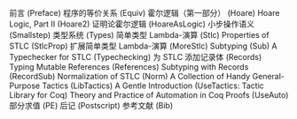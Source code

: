 





前言    (Preface)
程序的等价关系    (Equiv)
霍尔逻辑（第一部分）    (Hoare)
Hoare Logic, Part II    (Hoare2)
证明论霍尔逻辑    (HoareAsLogic)
小步操作语义    (Smallstep)
类型系统    (Types)
简单类型 Lambda-演算    (Stlc)
Properties of STLC    (StlcProp)
扩展简单类型 Lambda-演算    (MoreStlc)
Subtyping    (Sub)
A Typechecker for STLC    (Typechecking)
为 STLC 添加记录体    (Records)
Typing Mutable References    (References)
Subtyping with Records    (RecordSub)
Normalization of STLC    (Norm)
A Collection of Handy General-Purpose Tactics    (LibTactics)
A Gentle Introduction    (UseTactics: Tactic Library for Coq)
Theory and Practice of Automation in Coq Proofs    (UseAuto)
部分求值    (PE)
后记    (Postscript)
参考文献    (Bib)